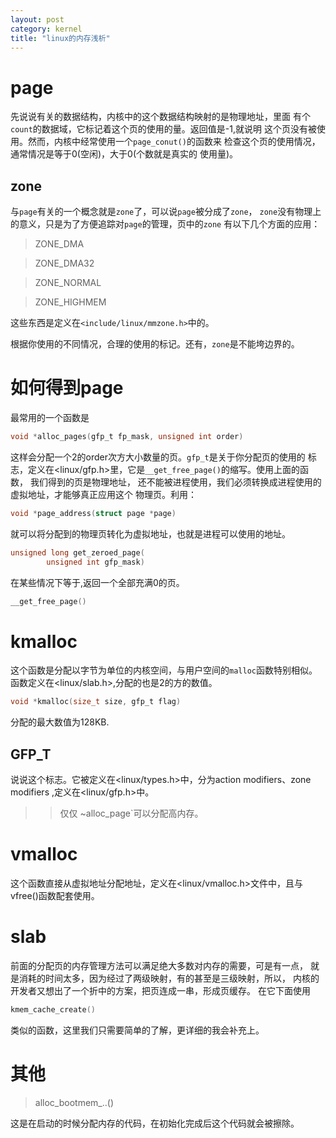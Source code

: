 ```yaml
---
layout: post
category: kernel 
title: "linux的内存浅析"
---
```


# page
先说说有关的数据结构，内核中的这个数据结构映射的是物理地址，里面
有个`count`的数据域，它标记着这个页的使用的量。返回值是-1,就说明
这个页没有被使用。然而，内核中经常使用一个`page_conut()`的函数来
检查这个页的使用情况，通常情况是等于0(空闲)，大于0(个数就是真实的
使用量)。

## zone
与`page`有关的一个概念就是`zone`了，可以说`page`被分成了`zone`，
`zone`没有物理上的意义，只是为了方便追踪对`page`的管理，页中的`zone`
有以下几个方面的应用：

>ZONE_DMA

>ZONE_DMA32

>ZONE_NORMAL

>ZONE_HIGHMEM

这些东西是定义在`<include/linux/mmzone.h>`中的。

根据你使用的不同情况，合理的使用的标记。还有，`zone`是不能垮边界的。

# 如何得到page
最常用的一个函数是

```c
void *alloc_pages(gfp_t fp_mask, unsigned int order)
```
这样会分配一个2的order次方大小数量的页。`gfp_t`是关于你分配页的使用的
标志，定义在<linux/gfp.h>里，它是`__get_free_page()`的缩写。使用上面的函数，
我们得到的页是物理地址，
还不能被进程使用，我们必须转换成进程使用的虚拟地址，才能够真正应用这个
物理页。利用：

```c
void *page_address(struct page *page)
```
就可以将分配到的物理页转化为虚拟地址，也就是进程可以使用的地址。

```c
unsigned long get_zeroed_page(
		unsigned int gfp_mask)
```
在某些情况下等于,返回一个全部充满0的页。
```c
__get_free_page()
```

# kmalloc
这个函数是分配以字节为单位的内核空间，与用户空间的`malloc`函数特别相似。
函数定义在<linux/slab.h>,分配的也是2的方的数值。

```c
void *kmalloc(size_t size, gfp_t flag)
```
分配的最大数值为128KB.

## GFP_T
说说这个标志。它被定义在<linux/types.h>中，分为action modifiers、zone
modifiers ,定义在<linux/gfp.h>中。

>> 仅仅 ~alloc_page`可以分配高内存。

# vmalloc
这个函数直接从虚拟地址分配地址，定义在<linux/vmalloc.h>文件中，且与
vfree()函数配套使用。

# slab
前面的分配页的内存管理方法可以满足绝大多数对内存的需要，可是有一点，
就是消耗的时间太多，因为经过了两级映射，有的甚至是三级映射，所以，
内核的开发者又想出了一个折中的方案，把页连成一串，形成页缓存。
在它下面使用
```c
kmem_cache_create()
```
类似的函数，这里我们只需要简单的了解，更详细的我会补充上。

# 其他

>alloc_bootmem_..()

这是在启动的时候分配内存的代码，在初始化完成后这个代码就会被擦除。
